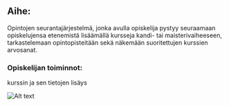 ## Aihe: 
Opintojen seurantajärjestelmä, jonka avulla opiskelija pystyy seuraamaan opiskelujensa etenemistä lisäämällä kursseja kandi- tai maisterivaiheeseen, tarkastelemaan opintopisteitään sekä näkemään suoritettujen kurssien arvosanat.

### Opiskelijan toiminnot: 
kurssin ja sen tietojen lisäys

![Alt text](/desktop/java_luokkakaavio.png)
